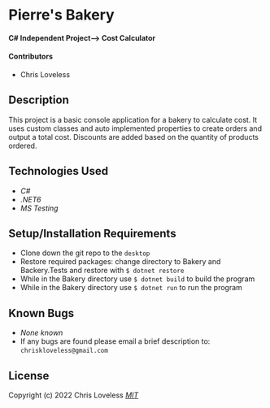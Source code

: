 # Pierre's Bakery

#### C# Independent Project--> Cost Calculator

#### Contributors

* Chris Loveless

## Description
This project is a basic console application for a bakery to calculate cost. It uses custom classes and auto implemented properties to create orders and output a total cost. Discounts are added based on the quantity of products ordered.

## Technologies Used

* _C#_
* _.NET6_
* _MS Testing_

## Setup/Installation Requirements

* Clone down the git repo to the ```desktop```
* Restore required packages: change directory to Bakery and Backery.Tests and restore with ```$ dotnet restore```
* While in the Bakery directory use ```$ dotnet build``` to build the program
* While in the Bakery directory use ```$ dotnet run``` to run the program 

## Known Bugs

* _None known_
* If any bugs are found please email a brief description to: ```chriskloveless@gmail.com```

## License
Copyright (c) 2022 Chris Loveless
_[MIT](https://choosealicense.com/licenses/mit/)_